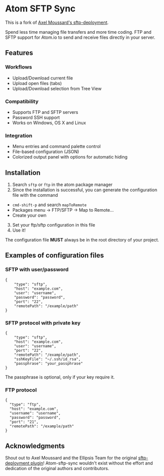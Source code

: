 # Atom SFTP Sync

This is a fork of [Axel Moussard's sftp-deployment](https://github.com/amoussard/sftp-deployment).

Spend less time managing file transfers and more time coding.
FTP and SFTP support for Atom.io to send and receive files directly in your server.


## Features


### Workflows

* Upload/Download current file
* Upload open files (tabs)
* Upload/Download selection from Tree View


### Compatibility

* Supports FTP and SFTP servers
* Password SSH support
* Works on Windows, OS X and Linux


### Integration

* Menu entries and command palette control
* File-based configuration (JSON)
* Colorized output panel with options for automatic hiding


## Installation

1. Search `sftp` or `ftp` in the atom package manager
2. Since the installation is successful, you can generate the configuration file with the command
  * `cmd-shift-p` and search `mapToRemote`
  * Packages menu -> FTP/SFTP -> Map to Remote...
  * Create your own
3. Set your ftp/sftp configuration in this file
4. Use it!

The configuration file **MUST** always be in the root directory of your project.


## Examples of configuration files

### SFTP with user/password

```
{
    "type": "sftp",
    "host": "example.com",
    "user": "username",
    "password": "password",
    "port": "22",
    "remotePath": "/example/path"
}
```


### SFTP protocol with private key

```
{
    "type": "sftp",
    "host": "example.com",
    "user": "username",
    "port": "22",
    "remotePath": "/example/path",
    "sshKeyFile": "~/.ssh/id_rsa",
    "passphrase": "your_passphrase"
}
```

The passphrase is optional, only if your key require it.


### FTP protocol

```
{
  "type": "ftp",
  "host": "example.com",
  "username": "username",
  "password": "password",
  "port": "21",
  "remotePath": "/example/path"
}
```


## Acknowledgments

Shout out to Axel Moussard and the Ellipsis Team for the original [sftp-deployment plugin](https://github.com/amoussard/sftp-deployment)!
Atom-sftp-sync wouldn't exist without the effort and dedication of the original authors and contributors.

